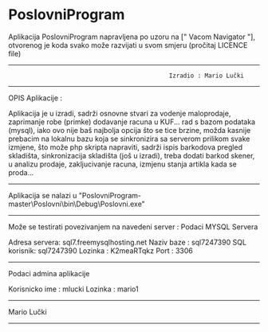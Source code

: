 # PoslovniProgram

Aplikacija PoslovniProgram napravljena po uzoru na [" Vacom Navigator "],
otvorenog je koda svako može razvijati u svom smjeru (pročitaj LICENCE file)

-------------------------------------------------------------------------------------------------------------------------------
                                                 Izradio : Mario Lučki
-------------------------------------------------------------------------------------------------------------------------------

OPIS Aplikacije : 

Aplikacija je u izradi, sadrži osnovne stvari za vodenje maloprodaje, zaprimanje robe (primke) dodavanje racuna u KUF... 
rad s bazom podataka (mysql), iako ovo nije baš najbolja opcija što se tice brzine, možda kasnije prebacim na lokalnu bazu 
koja se sinkronizira sa serverom prilikom svake izmjene, što može php skripta napraviti, sadrži ispis barkodova
pregled skladišta, sinkronizacija skladišta (još u izradi), treba dodati barkod skener, u analizu prodaje, zakljucivanje racuna, 
izmjenu stanja artikla kada se proda... 

-------------------------------------------------------------------------------------------------------------------------------

Aplikacija se nalazi u "PoslovniProgram-master\Poslovni\bin\Debug\Poslovni.exe"

-------------------------------------------------------------------------------------------------------------------------------

Može se testirati povezivanjem na navedeni server :
Podaci MYSQL Servera 

  Adresa servera: sql7.freemysqlhosting.net
  Naziv baze : sql7247390
  SQL korisnik: sql7247390
  Lozinka : K2meaRTqkz
  Port : 3306

-------------------------------------------------------------------
Podaci admina aplikacije

  Korisnicko ime : mlucki
  Lozinka : mario1


-------------------------------------------------------------------
Mario Lučki

--------------------------------------------------------------------------------------------------------------------------------
